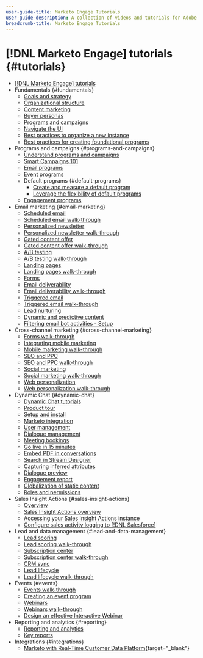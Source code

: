 ```yaml
---
user-guide-title: Marketo Engage Tutorials
user-guide-description: A collection of videos and tutorials for Adobe Marketo Engage.
breadcrumb-title: Marketo Engage Tutorials
---
```


# [!DNL Marketo Engage] tutorials {#tutorials}

+ [[!DNL Marketo Engage] tutorials](/help/_marketo-main/overview.md)
+ Fundamentals {#fundamentals}
  + [Goals and strategy](/help/fundamentals/goals-and-strategy-learn.md)
  + [Organizational structure](/help/fundamentals/organizational-structure-learn.md)
  + [Content marketing](/help/fundamentals/content-marketing-learn.md)
  + [Buyer personas](/help/fundamentals/buyer-personas-learn.md)
  + [Programs and campaigns](/help/fundamentals/programs-and-campaigns.md)
  + [Navigate the UI](/help/fundamentals/ui-navigation.md)
  + [Best practices to organize a new instance](/help/fundamentals/best-practices-to-organize-a-new-instance.md)
  + [Best practices for creating foundational programs](/help/fundamentals/best-practices-for-creating-foundational-programs.md)
+ Programs and campaigns {#programs-and-campaigns}
  + [Understand programs and campaigns](/help/programs/understanding-programs-and-campaigns.md)
  + [Smart Campaigns 101](/help/campaigns/smart-campaigns-101.md)
  + [Email programs](/help/programs/email-programs.md)
  + [Event programs](/help/programs/event-programs.md)
  + Default programs {#default-programs}
    + [Create and measure a default program](/help/programs/create-and-measure-default-programs.md)
    + [Leverage the flexibility of default programs](/help/programs/leverage-the-flexibility-of-default-programs.md)
  + [Engagement programs](/help/programs/engagement-programs.md)
+ Email marketing {#email-marketing}
  + [Scheduled email](/help/email-marketing/scheduled-email-learn.md)
  + [Scheduled email walk-through](/help/email-marketing/scheduled-email-watch.md)
  + [Personalized newsletter](/help/email-marketing/personalized-newsletter-learn.md)
  + [Personalized newsletter walk-through](/help/email-marketing/personalized-newsletter-watch.md)
  + [Gated content offer](/help/email-marketing/gated-content-offer-learn.md)
  + [Gated content offer walk-through](/help/email-marketing/gated-content-offer-watch.md)
  + [A/B testing](/help/email-marketing/ab-testing-learn.md)
  + [A/B testing walk-through](/help/email-marketing/ab-testing-watch.md)
  + [Landing pages ](/help/email-marketing/landing-pages-learn.md)
  + [Landing pages walk-through](/help/email-marketing/landing-pages-watch.md)
  + [Forms](/help/email-marketing/forms-learn.md)
  + [Email deliverability](/help/email-marketing/email-deliverability-learn.md)
  + [Email deliverability walk-through](/help/email-marketing/email-deliverability-watch.md)
  + [Triggered email](/help/email-marketing/triggered-email-learn.md)
  + [Triggered email walk-through](/help/email-marketing/triggered-email-watch.md)
  + [Lead nurturing](/help/email-marketing/lead-nuturing-learn.md)
  + [Dynamic and predictive content](/help/email-marketing/dynamic-and-predictive-content-learn.md)
  + [Filtering email bot activities - Setup](/help/filtering-email-bot-activities/setup.md)  
+ Cross-channel marketing {#cross-channel-marketing}
  + [Forms walk-through](/help/email-marketing/forms-watch.md)
  + [Integrating mobile marketing](/help/cross-channel-marketing/mobile-marketing-learn.md)
  + [Mobile marketing walk-through](/help/cross-channel-marketing/mobile-marketing-watch.md)
  + [SEO and PPC](/help/cross-channel-marketing/seo-and-ppc-learn.md)
  + [SEO and PPC walk-through](/help/cross-channel-marketing/seo-and-ppc-watch.md)
  + [Social marketing](/help/cross-channel-marketing/social-marketing-learn.md)
  + [Social marketing walk-through](/help/cross-channel-marketing/social-marketing-watch.md)
  + [Web personalization](/help/cross-channel-marketing/web-personalization-learn.md)
  + [Web personalization walk-through](/help/cross-channel-marketing/web-personalization-watch.md)
+ Dynamic Chat {#dynamic-chat}
  + [Dynamic Chat tutorials](/help/dynamic-chat/dynamic-chat-overview.md)
  + [Product tour](/help/dynamic-chat/product-tour.md)
  + [Setup and install](/help/dynamic-chat/setup.md)
  + [Marketo integration](/help/dynamic-chat/marketo-integration.md)
  + [User management](/help/dynamic-chat/user-management.md)
  + [Dialogue management](/help/dynamic-chat/dialogue-management.md)
  + [Meeting bookings](/help/dynamic-chat/meeting-booking.md)
  + [Go live in 15 minutes](/help/dynamic-chat/go-live-in-15-minutes.md)
  + [Embed PDF in conversations](/help/dynamic-chat/document-cloud-integration.md)
  + [Search in Stream Designer](/help/dynamic-chat/search-in-stream-designer.md)
  + [Capturing inferred attributes](/help/dynamic-chat/capture-inferred-attributes.md)
  + [Dialogue preview](/help/dynamic-chat/dialogue-preview.md)
  + [Engagement report](/help/dynamic-chat/engagement-report.md)
  + [Globalization of static content](/help/dynamic-chat/globalization-of-static-content.md)
  + [Roles and permissions](/help/dynamic-chat/roles-and-permissions.md)
+ Sales Insight Actions {#sales-insight-actions}
  + [Overview](/help/sales-insight-actions/overview.md)
  + [Sales Insight Actions overview](/help/sales-insight-actions/sales-insight-actions-overview.md)
  + [Accessing your Sales Insight Actions instance](/help/sales-insight-actions/accessing-your-sales-insight-actions-instance.md)
  + [Configure sales activity logging to [!DNL Salesforce]](/help/sales-insight-actions/configure-sales-activity-logging-to-salesforce.md)
+ Lead and data management {#lead-and-data-management}
  + [Lead scoring](/help/lead-and-data-management/lead-scoring-learn.md)
  + [Lead scoring walk-through](/help/lead-and-data-management/lead-scoring-watch.md)
  + [Subscription center](/help/lead-and-data-management/subscription-center-learn.md)
  + [Subscription center walk-through](/help/lead-and-data-management/subscription-center-watch.md)
  + [CRM sync](/help/lead-and-data-management/crm-sync-learn.md)
  + [Lead lifecycle](/help/lead-and-data-management/lead-lifecycle-learn.md)
  + [Lead lifecycle walk-through](/help/lead-and-data-management/lead-lifecycle-watch.md)
+ Events {#events}
  + [Events walk-through](/help/events/events-watch.md)
  + [Creating an event program](/help/events/events-learn.md)
  + [Webinars](/help/events/webinar-learn.md)
  + [Webinars walk-through](/help/events/webinar-watch.md)
  + [Design an effective Interactive Webinar](/help/events/design-an-effective-interactive-webinar.md)
+ Reporting and analytics {#reporting}
  +  [Reporting and analytics](/help/reporting/reporting-and-analytics.md)
  +  [Key reports](/help/reporting/key-reports.md)
+ Integrations {#integrations}
  + [Marketo with Real-Time Customer Data Platform](https://experienceleague.adobe.com/docs/platform-learn/tutorials/sources/ingest-data-from-marketo.html){target="_blank"} 

